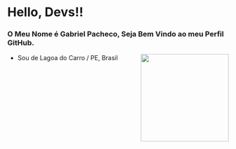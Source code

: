 # Hello, Devs!!

### O Meu Nome é Gabriel Pacheco, Seja Bem Vindo ao meu Perfil GitHub. 
<img src="https://user-images.githubusercontent.com/74038190/225813708-98b745f2-7d22-48cf-9150-083f1b00d6c9.gif" min-width="200px" max-width="200px" width="200px" align="right"/>

- Sou de Lagoa do Carro / PE, Brasil
##
